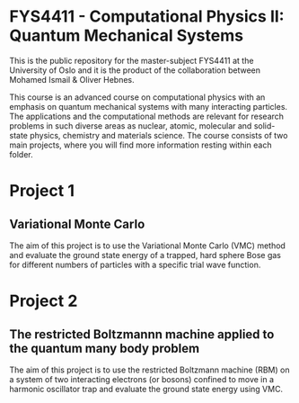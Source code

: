 # FYS4411 - Computational Physics II: Quantum Mechanical Systems
This is the public repository for the master-subject FYS4411 at the University of Oslo and it is the product of the collaboration between Mohamed Ismail & Oliver Hebnes.

This course is an advanced course on computational physics with an emphasis on quantum mechanical systems with many interacting particles. The applications and the computational methods are relevant for research problems in such diverse areas as nuclear, atomic, molecular and solid-state physics, chemistry and materials science.
The course consists of two main projects, where you will find more information resting within each folder.


# Project 1

## Variational Monte Carlo
The aim of this project is to use the Variational Monte Carlo (VMC)
method and evaluate the ground state energy of a trapped, hard sphere Bose
gas for different numbers of particles with a specific trial wave function.

# Project 2

## The restricted Boltzmannn machine applied to the quantum many body problem
The aim of this project is to use the restricted Boltzmann machine
(RBM) on a system of two interacting electrons
(or bosons) confined to move in a harmonic oscillator trap and evaluate the ground state energy using VMC.

